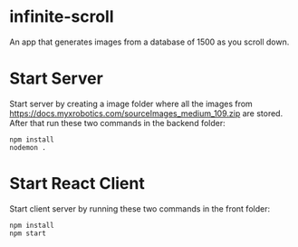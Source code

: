 # infinite-scroll
An app that generates images from a database of 1500 as you scroll down.
# Start Server
Start server by creating a image folder where all the images from https://docs.myxrobotics.com/sourceImages_medium_109.zip are stored.
After that run these two commands in the backend folder:
```
npm install
nodemon .
```
# Start React Client
Start client server by running these two commands in the front folder:
```
npm install
npm start
```
